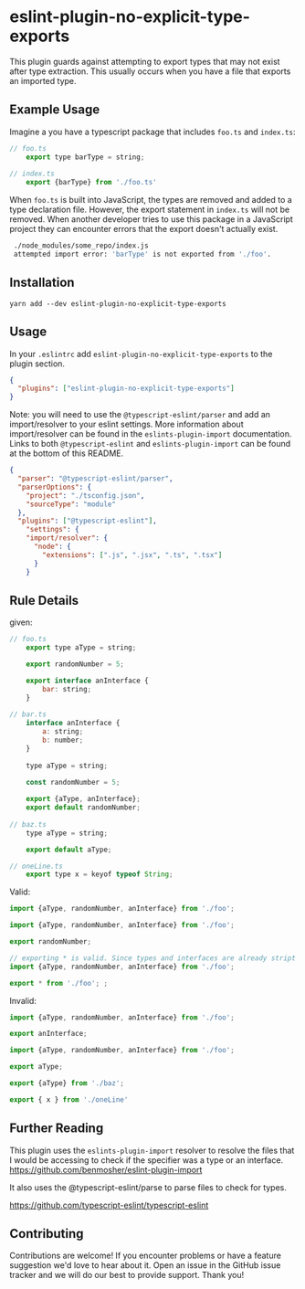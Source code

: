 # eslint-plugin-no-explicit-type-exports 

This plugin guards against attempting to export types that may not exist after type extraction. This usually occurs when you have a file that exports an imported type.

## Example Usage

Imagine a you have a typescript package that includes `foo.ts` and `index.ts`:

```js
// foo.ts
    export type barType = string;
    
// index.ts
    export {barType} from './foo.ts' 

```

When `foo.ts` is built into JavaScript, the types are removed and added to a type declaration file. However, the export statement in `index.ts` will not be removed. When another developer tries to use this package in a JavaScript project they can encounter errors that the export doesn't actually exist.

```bash    
 ./node_modules/some_repo/index.js
 attempted import error: 'barType' is not exported from './foo'.
```

## Installation

```yarn add --dev eslint-plugin-no-explicit-type-exports ```

## Usage
In your `.eslintrc` add  `eslint-plugin-no-explicit-type-exports` to the plugin section.

```json
{
  "plugins": ["eslint-plugin-no-explicit-type-exports"]
}

```

Note: you will need to use the `@typescript-eslint/parser` and add an import/resolver to your eslint settings.
More information about import/resolver can be found in the `eslints-plugin-import` documentation.
Links to both `@typescript-eslint` and `eslints-plugin-import` can be found at the bottom of this README. 

```json
{
  "parser": "@typescript-eslint/parser",
  "parserOptions": {
    "project": "./tsconfig.json",
    "sourceType": "module"
  },
  "plugins": ["@typescript-eslint"],
    "settings": {
    "import/resolver": {
      "node": {
        "extensions": [".js", ".jsx", ".ts", ".tsx"]
      }
    }
```

## Rule Details
given:
```js
// foo.ts
    export type aType = string;

    export randomNumber = 5;

    export interface anInterface {
        bar: string;
    }
    
// bar.ts
    interface anInterface {
        a: string;
        b: number;
    }
    
    type aType = string;
    
    const randomNumber = 5;

    export {aType, anInterface};
    export default randomNumber;
    
// baz.ts
    type aType = string;

    export default aType;

// oneLine.ts
    export type x = keyof typeof String;
```
Valid:

```js
import {aType, randomNumber, anInterface} from './foo';
```

```js
import {aType, randomNumber, anInterface} from './foo';

export randomNumber;
```

```js
// exporting * is valid. Since types and interfaces are already stript out
import {aType, randomNumber, anInterface} from './foo';

export * from './foo'; ;
```
Invalid:


```js
import {aType, randomNumber, anInterface} from './foo';

export anInterface;
```

```js
import {aType, randomNumber, anInterface} from './foo';

export aType;
```
 

```js
export {aType} from './baz';
```

```js
export { x } from './oneLine'
```


## Further Reading
This plugin uses the `eslints-plugin-import` resolver to resolve the files that I would be accessing to check if the specifier was a type or an interface. 
https://github.com/benmosher/eslint-plugin-import

It also uses the @typescript-eslint/parse to parse files to check for types. 

https://github.com/typescript-eslint/typescript-eslint

## Contributing

Contributions are welcome! If you encounter problems or have a feature suggestion we'd love to hear about it. Open an issue in the GitHub issue tracker and we will do our best to provide support. Thank you!
